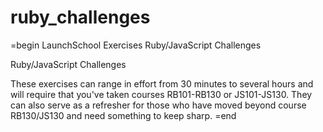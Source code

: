 # ruby_challenges
=begin
LaunchSchool Exercises Ruby/JavaScript Challenges

Ruby/JavaScript Challenges

These exercises can range in effort from 30 minutes to several hours and
will require that you've taken courses RB101-RB130 or JS101-JS130.
They can also serve as a refresher for those who have moved beyond
course RB130/JS130 and need something to keep sharp. 
=end